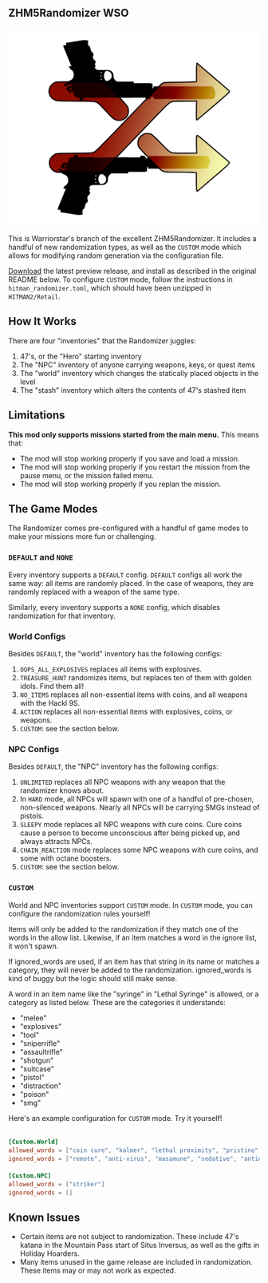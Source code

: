 ## ZHM5Randomizer WSO

![](randomizer_logo.png)

This is Warriorstar's branch of the excellent ZHM5Randomizer. It includes a
handful of new randomization types, as well as the `CUSTOM` mode which allows
for modifying random generation via the configuration file.

[Download][] the latest preview release, and install as described in the
original README below. To configure `CUSTOM` mode, follow the instructions in
`hitman_randomizer.toml`, which should have been unzipped in `HITMAN2/Retail`.

[Download]: https://github.com/warriorstar-orion/ZHM5Randomizer/releases/latest

## How It Works

There are four "inventories" that the Randomizer juggles:

1. 47's, or the "Hero" starting inventory
2. The "NPC" inventory of anyone carrying weapons, keys, or quest items
3. The "world" inventory which changes the statically placed objects in the level
4. The "stash" inventory which alters the contents of 47's stashed item

## Limitations

**This mod only supports missions started from the main menu.** This means that:

- The mod will stop working properly if you save and load a mission.
- The mod will stop working properly if you restart the mission from the pause
  menu, or the mission failed menu.
- The mod will stop working properly if you replan the mission.

## The Game Modes

The Randomizer comes pre-configured with a handful of game modes to make your
missions more fun or challenging.

### `DEFAULT` and `NONE`

Every inventory supports a `DEFAULT` config. `DEFAULT` configs all work the
same way: all items are randomly placed. In the case of weapons, they are
randomly replaced with a weapon of the same type.

Similarly, every inventory supports a `NONE` config, which disables
randomization for that inventory.

### World Configs

Besides `DEFAULT`, the "world" inventory has the following configs:

1. `OOPS_ALL_EXPLOSIVES` replaces all items with explosives.
2. `TREASURE_HUNT` randomizes items, but replaces ten of them with golden
   idols. Find them all!
3. `NO_ITEMS` replaces all non-essential items with coins, and all weapons with
   the Hackl 9S.
4. `ACTION` replaces all non-essential items with explosives, coins, or
   weapons.
5. `CUSTOM`: see the section below.

### NPC Configs

Besides `DEFAULT`, the "NPC" inventory has the following configs:

1. `UNLIMITED` replaces all NPC weapons with any weapon that the randomizer
   knows about.
2. In `HARD` mode, all NPCs will spawn with one of a handful of pre-chosen,
   non-silenced weapons.  Nearly all NPCs will be carrying SMGs instead of
   pistols.
3. `SLEEPY` mode replaces all NPC weapons with cure coins. Cure coins cause a
   person to become unconscious after being picked up, and always attracts
   NPCs.
4. `CHAIN_REACTION` mode replaces some NPC weapons with cure coins, and some
   with octane boosters.
5. `CUSTOM`: see the section below.

### `CUSTOM`

World and NPC inventories support `CUSTOM` mode. In `CUSTOM` mode, you can
configure the randomization rules yourself!

Items will only be added to the randomization if they match one of the words in
the allow list. Likewise, if an item matches a word in the ignore list, it
won't spawn.

If ignored_words are used, if an item has that string in its name or matches a
category, they will never be added to the randomization. ignored_words is kind
of buggy but the logic should still make sense.

A word in an item name like the "syringe" in "Lethal Syringe" is allowed, or a
category as listed below. These are the categories it understands:

- "melee"
- "explosives"
- "tool"
- "sniperrifle"
- "assaultrifle"
- "shotgun"
- "suitcase"
- "pistol"
- "distraction"
- "poison"
- "smg"

Here's an example configuration for `CUSTOM` mode. Try it yourself!

```toml

[Custom.World]
allowed_words = ["coin cure", "kalmer", "lethal proximity", "pristine", "Lethal Poison Syringe Modern", "Emetic Poison Syringe S2"]
ignored_words = ["remote", "anti-virus", "masamune", "sedative", "antique", "taser", "cx", "duck", "serum", "agent", "rusty", "lockpick"]

[Custom.NPC]
allowed_words = ["striker"]
ignored_words = []

```

## Known Issues

- Certain items are not subject to randomization. These include 47's katana in
  the Mountain Pass start of Situs Inversus, as well as the gifts in Holiday
  Hoarders.
- Many items unused in the game release are included in randomization. These
  items may or may not work as expected.
